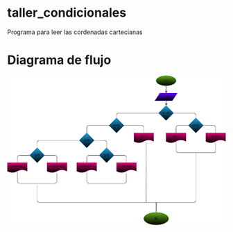 # taller_condicionales
Programa para leer las cordenadas cartecianas

# Diagrama de flujo
![Diagrama de flujo](diagrama.png "Diagrama de flujo")
